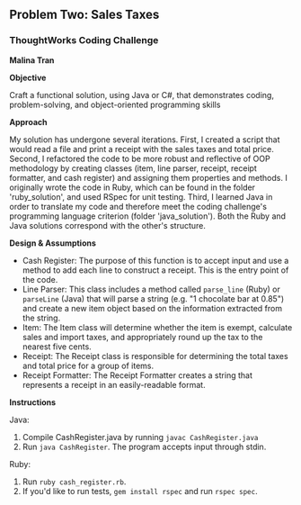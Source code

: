## Problem Two: Sales Taxes
### ThoughtWorks Coding Challenge
**Malina Tran**

**Objective**

Craft a functional solution, using Java or C#, that demonstrates coding, problem-solving, and object-oriented programming skills

**Approach**

My solution has undergone several iterations. First, I created a script that would read a file and print a receipt with the sales taxes and total price. Second, I refactored the code to be more robust and reflective of OOP methodology by creating classes (item, line parser, receipt, receipt formatter, and cash register) and assigning them properties and methods. I originally wrote the code in Ruby, which can be found in the folder 'ruby_solution', and used RSpec for unit testing. Third, I learned Java in order to translate my code and therefore meet the coding challenge's programming language criterion (folder 'java_solution'). Both the Ruby and Java solutions correspond with the other's structure.

**Design & Assumptions**
* Cash Register: The purpose of this function is to accept input and use a method to add each line to construct a receipt. This is the entry point of the code.
* Line Parser: This class includes a method called `parse_line` (Ruby) or `parseLine` (Java) that will parse a string (e.g. "1 chocolate bar at 0.85") and create a new item object based on the information extracted from the string.
* Item: The Item class will determine whether the item is exempt, calculate sales and import taxes, and appropriately round up the tax to the nearest five cents.
* Receipt: The Receipt class is responsible for determining the total taxes and total price for a group of items.
* Receipt Formatter: The Receipt Formatter creates a string that represents a receipt in an easily-readable format.

**Instructions**

Java: 
1) Compile CashRegister.java by running `javac CashRegister.java`
2) Run `java CashRegister`. The program accepts input through stdin.

Ruby: 
1) Run `ruby cash_register.rb`. 
2) If you'd like to run tests, `gem install rspec` and run `rspec spec`. 